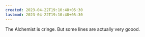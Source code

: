 ```yaml
---
created: 2023-04-22T19:10:48+05:30
lastmod: 2023-04-22T19:10:48+05:30
---
```


The Alchemist is cringe.
But some lines are actually very goood.
